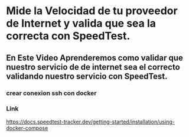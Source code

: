 # Mide la Velocidad de tu proveedor de Internet y valida que sea la correcta con SpeedTest.
## En Este Video Aprenderemos como validar que nuestro servicio de de internet sea el correcto validando nuestro servicio con SpeedTest.



### crear conexion ssh con docker

###  Link


https://docs.speedtest-tracker.dev/getting-started/installation/using-docker-compose


